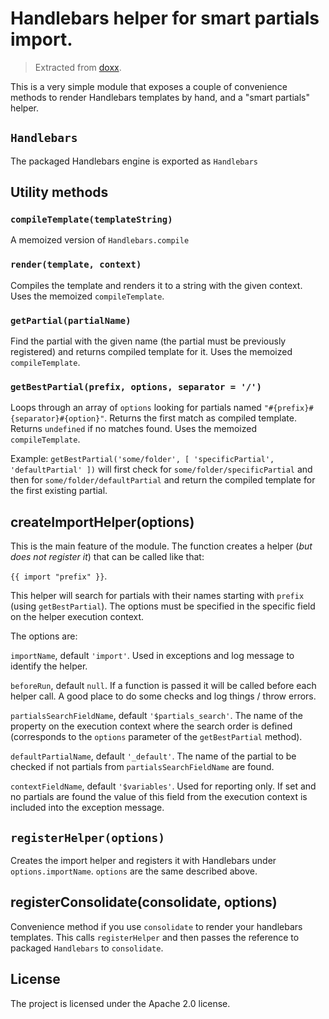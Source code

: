 Handlebars helper for smart partials import.
======================

> Extracted from [doxx](https://github.com/resin-io-playground/doxx).

This is a very simple module that exposes a couple of convenience methods to render Handlebars templates by hand, and a "smart partials" helper.

## `Handlebars`

The packaged Handlebars engine is exported as `Handlebars`

## Utility methods

### `compileTemplate(templateString)`

A memoized version of `Handlebars.compile`

### `render(template, context)`

Compiles the template and renders it to a string with the given context.
Uses the memoized `compileTemplate`.

### `getPartial(partialName)`

Find the partial with the given name (the partial must be previously registered) and returns compiled template for it.
Uses the memoized `compileTemplate`.

### `getBestPartial(prefix, options, separator = '/')`

Loops through an array of `options` looking for partials named `"#{prefix}#{separator}#{option}"`. Returns the first match as compiled template.
Returns `undefined` if no matches found.
Uses the memoized `compileTemplate`.

Example: `getBestPartial('some/folder', [ 'specificPartial', 'defaultPartial' ])`
will first check for `some/folder/specificPartial` and then for `some/folder/defaultPartial` and return the compiled template for the first existing partial.

## createImportHelper(options)

This is the main feature of the module. The function creates a helper (_but does not register it_) that can be called like that:

`{{ import "prefix" }}`.

This helper will search for partials with their names starting with `prefix` (using `getBestPartial`). The options must be specified in the specific field on the helper execution context.

The options are:

`importName`, default `'import'`. Used in exceptions and log message to identify the helper.

`beforeRun`, default `null`. If a function is passed it will be called before each helper call. A good place to do some checks and log things / throw errors.

`partialsSearchFieldName`, default `'$partials_search'`. The name of the property on the execution context where the search order is defined (corresponds to the `options` parameter of the `getBestPartial` method).

`defaultPartialName`, default `'_default'`. The name of the partial to be checked if not partials from `partialsSearchFieldName` are found.

`contextFieldName`, default `'$variables'`. Used for reporting only. If set and no partials are found the value of this field from the execution context is included into the exception message.

## `registerHelper(options)`

Creates the import helper and registers it with Handlebars under `options.importName`. `options` are the same described above.

## registerConsolidate(consolidate, options)

Convenience method if you use `consolidate` to render your handlebars templates. This calls `registerHelper` and then passes the reference to packaged `Handlebars` to `consolidate`.



License
-------

The project is licensed under the Apache 2.0 license.
